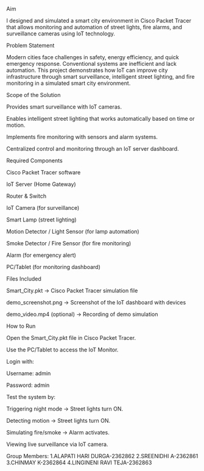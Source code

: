 Aim

I designed and simulated a smart city environment in Cisco Packet Tracer that allows monitoring and automation of street lights, fire alarms, and surveillance cameras using IoT technology.

Problem Statement

Modern cities face challenges in safety, energy efficiency, and quick emergency response. Conventional systems are inefficient and lack automation. This project demonstrates how IoT can improve city infrastructure through smart surveillance, intelligent street lighting, and fire monitoring in a simulated smart city environment.

Scope of the Solution

Provides smart surveillance with IoT cameras.

Enables intelligent street lighting that works automatically based on time or motion.

Implements fire monitoring with sensors and alarm systems.

Centralized control and monitoring through an IoT server dashboard.

Required Components

Cisco Packet Tracer software

IoT Server (Home Gateway)

Router & Switch

IoT Camera (for surveillance)

Smart Lamp (street lighting)

Motion Detector / Light Sensor (for lamp automation)

Smoke Detector / Fire Sensor (for fire monitoring)

Alarm (for emergency alert)

PC/Tablet (for monitoring dashboard)

Files Included

Smart_City.pkt → Cisco Packet Tracer simulation file

demo_screenshot.png → Screenshot of the IoT dashboard with devices

demo_video.mp4 (optional) → Recording of demo simulation

How to Run

Open the Smart_City.pkt file in Cisco Packet Tracer.

Use the PC/Tablet to access the IoT Monitor.

Login with:

Username: admin

Password: admin

Test the system by:

Triggering night mode → Street lights turn ON.

Detecting motion → Street lights turn ON.

Simulating fire/smoke → Alarm activates.

Viewing live surveillance via IoT camera.

Group Members:
1.ALAPATI HARI DURGA-2362862
2.SREENIDHI A-2362861
3.CHINMAY K-2362864
4.LINGINENI RAVI TEJA-2362863
